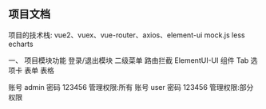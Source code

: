 ## 项目文档

项目的技术栈: vue2、vuex、vue-router、axios、element-ui mock.js less echarts

一、 项目模块功能
登录/退出模块
二级菜单
路由拦截
ElementUI-UI 组件
Tab 选项卡
表单
表格

<!-- 账号密码验证 -->

账号 admin
密码 123456
管理权限:所有
账号 user
密码 123456
管理权限:部分权限
